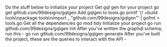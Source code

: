Do the stuff below to initialize your project
Get gql gen for your project go get github.com/99designs/gqlgen
Add gqlgen to tools.go printf '// +build tools\npackage tools\nimport _ "github.com/99designs/gqlgen"' | gofmt > tools.go
Get all the dependencies go mod tidy
Initialize your project go run github.com/99designs/gqlgen init
After you've written the graphql schema, run this - go run github.com/99designs/gqlgen generate
After you've built the project, these are the queries to interact with the API -
